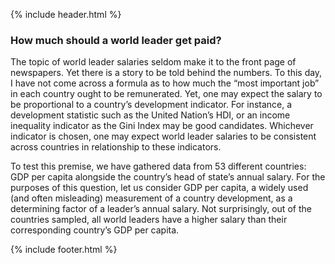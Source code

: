---
---

<!DOCTYPE html>
<html lang="en">
<head>
  <title></title>
  <meta charset="utf-8">
  <meta name="viewport" content="width=device-width, initial-scale=1">
  <link rel="shortcut icon" href="/assets/img/favicons/favicon.ico">  
  <link rel="stylesheet" href="/assets/css/main.css" />
  
</head>
<body>

{% include header.html %}

<h3 class="header">How much should a world leader get paid?</h1>

<p>The topic of world leader salaries seldom make it to the front page of newspapers. Yet there is a story to be told behind the numbers. To this day, I have not come across a formula as to how much the “most important job” in each country ought to be remunerated. Yet, one may expect the salary to be proportional to a country’s development indicator. For instance, a development statistic such as the United Nation’s HDI, or an income inequality indicator as the Gini Index may be good candidates. Whichever indicator is chosen, one may expect world leader salaries to be consistent across countries in relationship to these indicators.</p>

<p>To test this premise, we have gathered data from 53 different countries: GDP per capita alongside the country’s head of state’s annual salary.  For the purposes of this question, let us consider GDP per capita, a widely used (and often misleading) measurement of a country development, as a determining factor of a leader’s annual salary. Not surprisingly, out of the countries sampled, all world leaders have a higher salary than their corresponding country’s GDP per capita.</p>

{% include footer.html %}